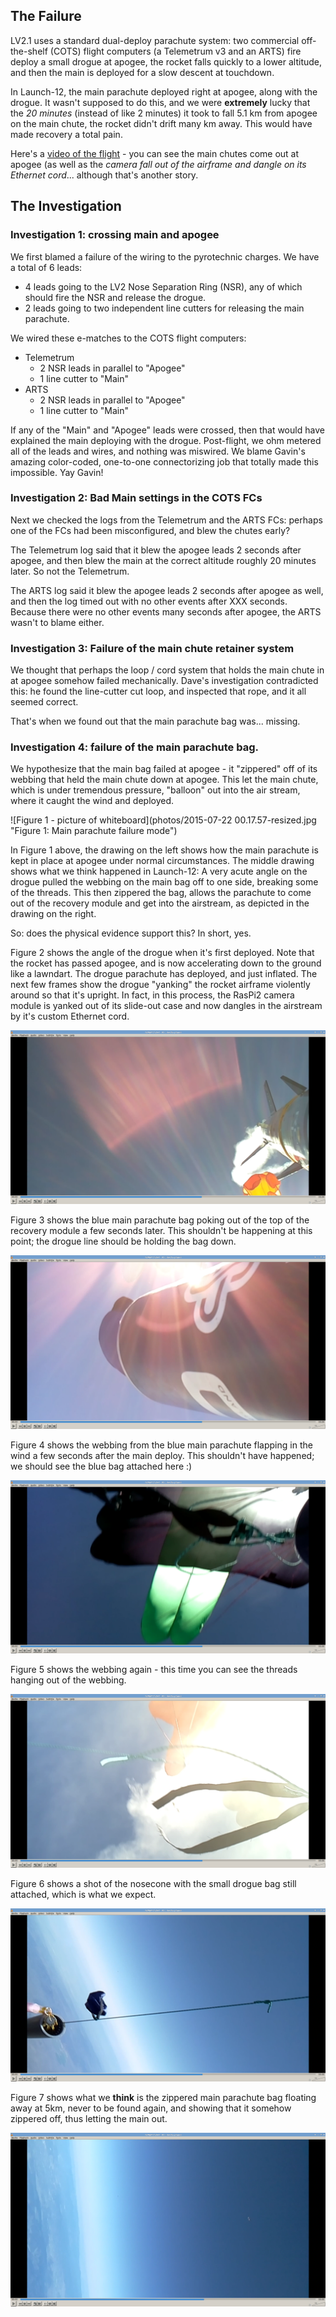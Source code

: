## The Failure 

LV2.1 uses a standard dual-deploy parachute system: two commercial off-the-shelf (COTS) flight computers (a Telemetrum v3 and an ARTS) fire deploy a small drogue at apogee, the rocket falls quickly to a lower altitude, and then the main is deployed for a slow descent at touchdown.

In Launch-12, the main parachute deployed right at apogee, along with the drogue. It wasn't supposed to do this, and we were **extremely** lucky that the *20 minutes* (instead of like 2 minutes) it took to fall 5.1 km from apogee on the main chute, the rocket didn't drift many km away. This would have made recovery a total pain.

Here's a [video of the flight](https://www.youtube.com/watch?v=YUP2_m3gPiM) - you can see the main chutes come out at apogee (as well as the *camera fall out of the airframe and dangle on its Ethernet cord*... although that's another story.

## The Investigation

### Investigation 1: crossing main and apogee

We first blamed a failure of the wiring to the pyrotechnic charges. We have a total of 6 leads:

- 4 leads going to the LV2 Nose Separation Ring (NSR), any of which should fire the NSR and release the drogue.
- 2 leads going to two independent line cutters for releasing the main parachute.

We wired these e-matches to the COTS flight computers:

- Telemetrum
  - 2 NSR leads in parallel to "Apogee"
  - 1 line cutter to "Main"
- ARTS
  - 2 NSR leads in parallel to "Apogee" 
  - 1 line cutter to "Main"

If any of the "Main" and "Apogee" leads were crossed, then that would have explained the main deploying with the drogue. Post-flight, we ohm metered all of the leads and wires, and nothing was miswired. We blame Gavin's amazing color-coded, one-to-one connectorizing job that totally made this impossible. Yay Gavin!

### Investigation 2: Bad Main settings in the COTS FCs

Next we checked the logs from the Telemetrum and the ARTS FCs: perhaps one of the FCs had been misconfigured, and blew the chutes early?

The Telemetrum log said that it blew the apogee leads 2 seconds after apogee, and then blew the main at the correct altitude roughly 20 minutes later. So not the Telemetrum.

The ARTS log said it blew the apogee leads 2 seconds after apogee as well, and then the log timed out with no other events after XXX seconds. Because there were no other events many seconds after apogee, the ARTS wasn't to blame either.

### Investigation 3: Failure of the main chute retainer system

We thought that perhaps the loop / cord system that holds the main chute in at apogee somehow failed mechanically. Dave's investigation contradicted this: he found the line-cutter cut loop, and inspected that rope, and it all seemed correct.

That's when we found out that the main parachute bag was... missing.

### Investigation 4: failure of the main parachute bag.

We hypothesize that the main bag failed at apogee - it "zippered" off of its webbing that held the main chute down at apogee. This let the main chute, which is under tremendous pressure, "balloon" out into the air stream, where it caught the wind and deployed.

![Figure 1 - picture of whiteboard](photos/2015-07-22 00.17.57-resized.jpg "Figure 1: Main parachute failure mode")

In Figure 1 above, the drawing on the left shows how the main parachute is kept in place at apogee under normal circumstances. The middle drawing shows what we think happened in Launch-12: A very acute angle on the drogue pulled the webbing on the main bag off to one side, breaking some of the threads. This then zippered the bag, allows the parachute to come out of the recovery module and get into the airstream, as depicted in the drawing on the right.

So: does the physical evidence support this? In short, yes.

Figure 2 shows the angle of the drogue when it's first deployed. Note that the rocket has passed apogee, and is now accelerating down to the ground like a lawndart. The drogue parachute has deployed, and just inflated. The next few frames show the drogue "yanking" the rocket airframe violently around so that it's upright. In fact, in this process, the RasPi2 camera module is yanked out of its slide-out case and now dangles in the airstream by it's custom Ethernet cord.

![Figure 2 - Angle of Drogue Parachute](photos/screenshot-1.png "Figure 2: Angle of Drogue Parachute")

Figure 3 shows the blue main parachute bag poking out of the top of the recovery module a few seconds later. This shouldn't be happening at this point; the drogue line should be holding the bag down.

![Figure 3 - Main parachute bag poking out of the recovery module](photos/screenshot-2.png "Figure 3: Main parachute bag poking out of the recovery module")

Figure 4 shows the webbing from the blue main parachute flapping in the wind a few seconds after the main deploy. This shouldn't have happened; we should see the blue bag attached here :) 

![Figure 4 - Main parachute bag webbing flapping in the breeze](photos/screenshot-3.png "Figure 4: Main parachute bag webbing flapping in the breeze")

Figure 5 shows the webbing again - this time you can see the threads hanging out of the webbing.

![Figure 5 - Main parachute bag webbing with threads](photos/screenshot-4.png "Figure 5: Main parachute bag webbing with threads")

Figure 6 shows a shot of the nosecone with the small drogue bag still attached, which is what we expect.

![Figure 6 - Nosecone and drogue chute bag](photos/screenshot-5.png "Figure 6: Nosecone and drogue chute bag")

Figure 7 shows what we **think** is the zippered main parachute bag floating away at 5km, never to be found again, and showing that it somehow zippered off, thus letting the main out.

![Figure 7 - Goodbye main parachute bag](photos/screenshot-6.png "Figure 7: Goodbye main parachute bag")


